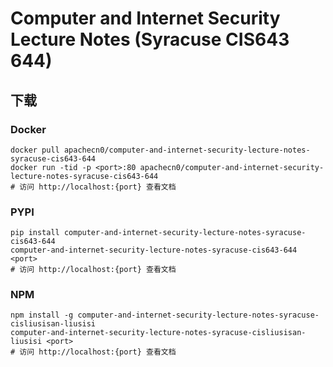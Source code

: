 # Computer and Internet Security Lecture Notes (Syracuse CIS643 644)

## 下载

### Docker

```
docker pull apachecn0/computer-and-internet-security-lecture-notes-syracuse-cis643-644
docker run -tid -p <port>:80 apachecn0/computer-and-internet-security-lecture-notes-syracuse-cis643-644
# 访问 http://localhost:{port} 查看文档
```

### PYPI

```
pip install computer-and-internet-security-lecture-notes-syracuse-cis643-644
computer-and-internet-security-lecture-notes-syracuse-cis643-644 <port>
# 访问 http://localhost:{port} 查看文档
```

### NPM

```
npm install -g computer-and-internet-security-lecture-notes-syracuse-cisliusisan-liusisi
computer-and-internet-security-lecture-notes-syracuse-cisliusisan-liusisi <port>
# 访问 http://localhost:{port} 查看文档
```